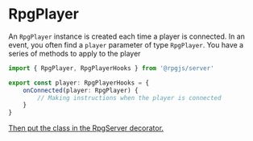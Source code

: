 # RpgPlayer

An `RpgPlayer` instance is created each time a player is connected. In an event, you often find a `player` parameter of type `RpgPlayer`. You have a series of methods to apply to the player

```ts
import { RpgPlayer, RpgPlayerHooks } from '@rpgjs/server'

export const player: RpgPlayerHooks = {
    onConnected(player: RpgPlayer) {
        // Making instructions when the player is connected
    }
}
```

[Then put the class in the RpgServer decorator.](/classes/server.html#playerclass)

<!--@include: ../api/RpgPlayerHooks.md-->